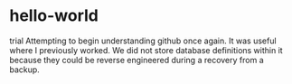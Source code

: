 # hello-world
trial
Attempting to begin understanding github once again.  It was useful where I previously worked. We did not store database definitions within it because they could be reverse engineered during a recovery from a backup.
